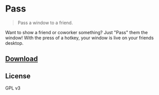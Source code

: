 # Pass
> Pass a window to a friend.

Want to show a friend or coworker something? Just "Pass" them the window! With the press of a hotkey, your window is live on your friends desktop.

## [Download](https://github.com/octalmage/Pass/releases/latest)

## License

GPL v3
